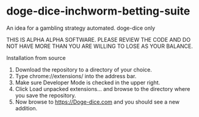 doge-dice-inchworm-betting-suite
================================

An idea for a gambling strategy automated. doge-dice only

THIS IS ALPHA ALPHA SOFTWARE. PLEASE REVIEW THE CODE AND DO NOT HAVE MORE THAN YOU ARE WILLING TO LOSE AS YOUR BALANCE.


Installation from source

1. Download the repository to a directory of your choice.
2. Type chrome://extensions/ into the address bar.
3. Make sure Developer Mode is checked in the upper right.
4. Click Load unpacked extensions... and browse to the directory where you save the repository.
5. Now browse to https://Doge-dice.com and you should see a new addition.